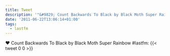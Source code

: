```yaml
---
title: Tweet
description: '"&#9829; Count Backwards To Black by Black Moth Super Rainbow #lastfm: "'
date: '2011-06-22T13:06:14+01:00'
tags:
  - lastfm
---
```

&#9829; Count Backwards To Black by Black Moth Super Rainbow #lastfm: 
      {{< tweet 0 0 >}}
    
